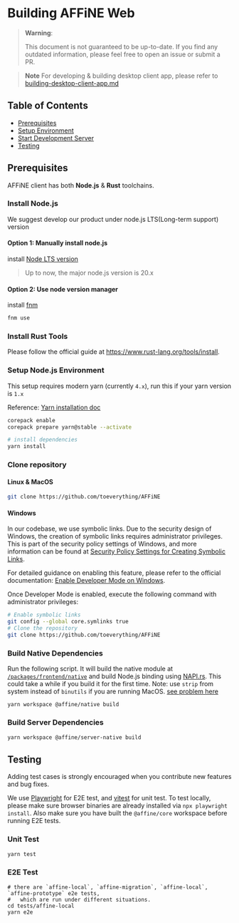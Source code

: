 # Building AFFiNE Web

> **Warning**:
>
> This document is not guaranteed to be up-to-date.
> If you find any outdated information, please feel free to open an issue or submit a PR.

> **Note**
> For developing & building desktop client app, please refer to [building-desktop-client-app.md](./building-desktop-client-app.md)

## Table of Contents

- [Prerequisites](#prerequisites)
- [Setup Environment](#setup-environment)
- [Start Development Server](#start-development-server)
- [Testing](#testing)

## Prerequisites

AFFiNE client has both **Node.js** & **Rust** toolchains.

### Install Node.js

We suggest develop our product under node.js LTS(Long-term support) version

#### Option 1: Manually install node.js

install [Node LTS version](https://nodejs.org/en/download)

> Up to now, the major node.js version is 20.x

#### Option 2: Use node version manager

install [fnm](https://github.com/Schniz/fnm)

```sh
fnm use
```

### Install Rust Tools

Please follow the official guide at https://www.rust-lang.org/tools/install.

### Setup Node.js Environment

This setup requires modern yarn (currently `4.x`), run this if your yarn version is `1.x`

Reference: [Yarn installation doc](https://yarnpkg.com/getting-started/install)

```sh
corepack enable
corepack prepare yarn@stable --activate
```

```sh
# install dependencies
yarn install
```

### Clone repository

#### Linux & MacOS

```sh
git clone https://github.com/toeverything/AFFiNE
```

#### Windows

In our codebase, we use symbolic links. Due to the security design of Windows, the creation of symbolic links requires administrator privileges. This is part of the security policy settings of Windows, and more information can be found at [Security Policy Settings for Creating Symbolic Links](https://learn.microsoft.com/en-us/windows/security/threat-protection/security-policy-settings/create-symbolic-links).

For detailed guidance on enabling this feature, please refer to the official documentation: [Enable Developer Mode on Windows](https://learn.microsoft.com/en-us/windows/apps/get-started/enable-your-device-for-development).

Once Developer Mode is enabled, execute the following command with administrator privileges:

```sh
# Enable symbolic links
git config --global core.symlinks true
# Clone the repository
git clone https://github.com/toeverything/AFFiNE
```

### Build Native Dependencies

Run the following script. It will build the native module at [`/packages/frontend/native`](/packages/frontend/native) and build Node.js binding using [NAPI.rs](https://napi.rs/).
This could take a while if you build it for the first time.
Note: use `strip` from system instead of `binutils` if you are running MacOS. [see problem here](https://github.com/toeverything/AFFiNE/discussions/2840)

```
yarn workspace @affine/native build
```

### Build Server Dependencies

```sh
yarn workspace @affine/server-native build
```

## Testing

Adding test cases is strongly encouraged when you contribute new features and bug fixes.

We use [Playwright](https://playwright.dev/) for E2E test, and [vitest](https://vitest.dev/) for unit test.
To test locally, please make sure browser binaries are already installed via `npx playwright install`.
Also make sure you have built the `@affine/core` workspace before running E2E tests.

### Unit Test

```sh
yarn test
```

### E2E Test

```shell
# there are `affine-local`, `affine-migration`, `affine-local`, `affine-prototype` e2e tests,
#   which are run under different situations.
cd tests/affine-local
yarn e2e
```
